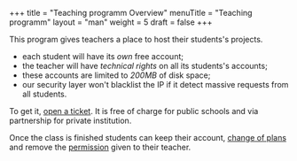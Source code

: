 +++
title = "Teaching programm Overview"
menuTitle = "Teaching programm"
layout = "man"
weight = 5
draft = false
+++

This program gives teachers a place to host their students's projects.

- each student will have its _own_ free account;
- the teacher will have _technical rights_ on all its students's accounts;
- these accounts are limited to _200MB_ of disk space;
- our security layer won't blacklist the IP if it detect massive requests from all students.

To get it, [open a ticket](https://admin.alwaysdata.com/support/add/). It is free of charge for public schools and via partnership for private institution.


Once the class is finished students can keep their account, [change of plans]() and remove the [permission]() given to their teacher.
